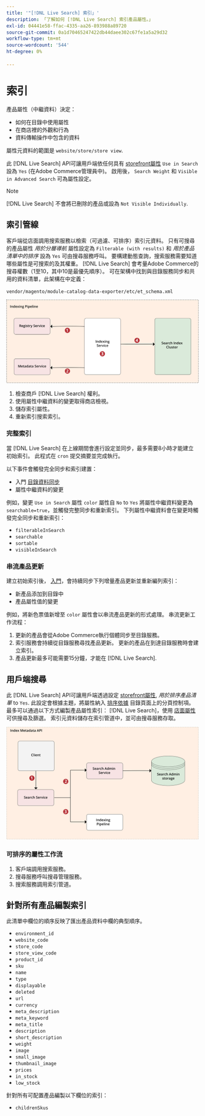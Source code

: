 ```yaml
---
title: '"[!DNL Live Search] 索引」'
description: 「了解如何 [!DNL Live Search] 索引產品屬性。」
exl-id: 04441e58-ffac-4335-aa26-893988a89720
source-git-commit: 0a1d70465247422db44daee302c67fe1a5a29d32
workflow-type: tm+mt
source-wordcount: '544'
ht-degree: 0%

---
```


# 索引

產品屬性（中繼資料）決定：

* 如何在目錄中使用屬性
* 在商店裡的外觀和行為
* 資料傳輸操作中包含的資料

屬性元資料的範圍是 `website/store/store view`.

此 [!DNL Live Search] API可讓用戶端依任何具有 [storefront屬性](https://docs.magento.com/user-guide/stores/attributes-product.html) `Use in Search` 設為 `Yes` (在Adobe Commerce管理員中)。 啟用後， `Search Weight` 和 `Visible in Advanced Search` 可為屬性設定。

>[!NOTE]
>
>[!DNL Live Search] 不會將已刪除的產品或設為 `Not Visible Individually`.

## 索引管線

客戶端從店面調用搜索服務以檢索（可過濾、可排序）索引元資料。 只有可搜尋的產品屬性 *用於分層導航* 屬性設定為 `Filterable (with results)` 和 *用於產品清單中的排序* 設為 `Yes` 可由搜尋服務呼叫。
要構建動態查詢，搜索服務需要知道哪些屬性是可搜索的及其權重。 [!DNL Live Search] 會考量Adobe Commerce的搜尋權數（1至10，其中10是最優先順序）。 可在架構中找到與目錄服務同步和共用的資料清單，此架構在中定義：

`vendor/magento/module-catalog-data-exporter/etc/et_schema.xml`

![[!DNL Live Search] 索引客戶搜索圖](assets/indexing-pipeline.svg)

1. 檢查商戶 [!DNL Live Search] 權利。
1. 使用屬性中繼資料的變更取得商店檢視。
1. 儲存索引屬性。
1. 重新索引搜索索引。

### 完整索引

當 [!DNL Live Search] 在上線期間會進行設定並同步，最多需要8小時才能建立初始索引。 此程式在 `cron` 提交摘要並完成執行。

以下事件會觸發完全同步和索引建置：

* 入門 [目錄資料同步](install.md#synchronize-catalog-data)
* 屬性中繼資料的變更

例如，變更 `Use in Search` 屬性 `color` 屬性自 `No` to `Yes` 將屬性中繼資料變更為 `searchable=true`，並觸發完整同步和重新索引。 下列屬性中繼資料會在變更時觸發完全同步和重新索引：

* `filterableInSearch`
* `searchable`
* `sortable`
* `visibleInSearch`

### 串流產品更新

建立初始索引後， [入門](install.md#synchronize-catalog-data)，會持續同步下列增量產品更新並重新編列索引：

* 新產品添加到目錄中
* 產品屬性值的變更

例如，將新色票值新增至 `color` 屬性會以串流產品更新的形式處理。
串流更新工作流程：

1. 更新的產品會從Adobe Commerce執行個體同步至目錄服務。
1. 索引服務會持續從目錄服務尋找產品更新。 更新的產品在到達目錄服務時會建立索引。
1. 產品更新最多可能需要15分鐘，才能在 [!DNL Live Search].

## 用戶端搜尋

此 [!DNL Live Search] API可讓用戶端透過設定 [storefront屬性](https://docs.magento.com/user-guide/catalog/product-attributes.html), *用於排序產品清單* to `Yes`. 此設定會根據主題，將屬性納入 [排序依據](https://docs.magento.com/user-guide/catalog/navigation.html) 目錄頁面上的分頁控制項。 最多可以通過以下方式編製產品屬性索引： [!DNL Live Search]，使用 [店面屬性](https://docs.magento.com/user-guide/stores/attributes-product.html) 可供搜尋及篩選。
索引元資料儲存在索引管道中，並可由搜尋服務存取。

![[!DNL Live Search] 索引元資料API圖](assets/index-metadata-api.svg)

### 可排序的屬性工作流

1. 客戶端調用搜索服務。
1. 搜尋服務呼叫搜尋管理服務。
1. 搜索服務調用索引管道。

## 針對所有產品編製索引

此清單中欄位的順序反映了匯出產品資料中欄的典型順序。

* `environment_id`
* `website_code`
* `store_code`
* `store_view_code`
* `product_id`
* `sku`
* `name`
* `type`
* `displayable`
* `deleted`
* `url`
* `currency`
* `meta_description`
* `meta_keyword`
* `meta_title`
* `description`
* `short_description`
* `weight`
* `image`
* `small_image`
* `thumbnail_image`
* `prices`
* `in_stock`
* `low_stock`

針對所有可配置產品編製以下欄位的索引：

* `childrenSkus`
